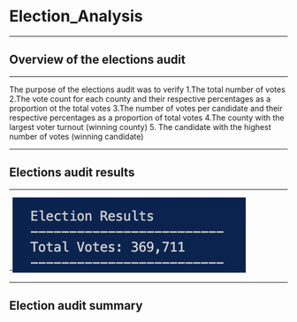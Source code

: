 # Election_Analysis
---
## Overview of the elections audit
---


The purpose of the elections audit was to verify
  1.The total number of votes
  2.The vote count for each county and their respective percentages as a proportion ot the total votes
  3.The number of votes per candidate and their respective percentages as a proportion of total votes 
  4.The county with the largest voter turnout (winning county)
  5. The candidate with the highest number of votes (winning candidate)


---
## Elections audit results
---

   -![Election_Results](Analysis/Election_Results.png)



---
## Election audit summary
